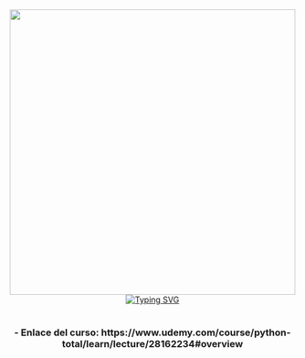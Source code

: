 <div id="header" align="center">
  <img src="https://tse3.mm.bing.net/th?id=OIP.IgL9cuL2jTE1Kf4WLMhjnQHaEK&pid=Api&P=0&h=180" width="500" /></br>
 <a href="https://git.io/typing-svg"><img src="https://readme-typing-svg.demolab.com?font=Fira+Code&pause=1000&color=0CF779&random=false&width=435&lines=Apuntes+-+Curso+Tomado+-+Enero+2024;Python+TOTAL+Programador+Avanzado+en+16-dias;1%C2%B0+Curso+2024" alt="Typing SVG" /></a>
  </div>

  <h1 align="center" Hola 👋, Dejo disponible apuntes, Curso impartido desde Udemy</h1>
  <h3 align="center">- Enlace del curso: https://www.udemy.com/course/python-total/learn/lecture/28162234#overview <br/><br/>
